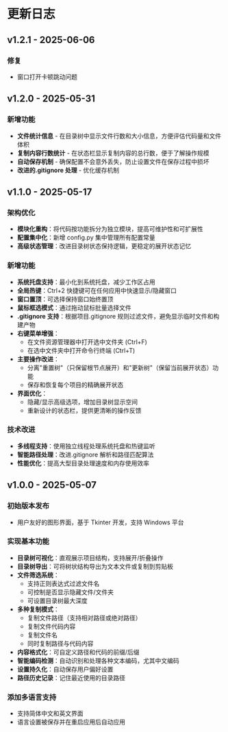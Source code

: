 # 更新日志

## v1.2.1 - 2025-06-06

### 修复

- 窗口打开卡顿跳动问题

## v1.2.0 - 2025-05-31

### 新增功能

- **文件统计信息** - 在目录树中显示文件行数和大小信息，方便评估代码量和文件体积
- **复制内容行数统计** - 在状态栏显示复制内容的总行数，便于了解操作规模
- **自动保存机制** - 确保配置不会意外丢失，防止设置文件在保存过程中损坏
- **改进的.gitignore 处理** - 优化缓存机制

## v1.1.0 - 2025-05-17

### 架构优化

- **模块化重构**：将代码按功能拆分为独立模块，提高可维护性和可扩展性
- **配置集中化**：新增 config.py 集中管理所有配置常量
- **高级状态管理**：改进目录树状态保持逻辑，更稳定的展开状态记忆

### 新增功能

- **系统托盘支持**：最小化到系统托盘，减少工作区占用
- **全局热键**：Ctrl+2 快捷键可在任何应用中快速显示/隐藏窗口
- **窗口置顶**：可选择保持窗口始终置顶
- **鼠标框选模式**：通过拖动鼠标批量选择文件
- **.gitignore 支持**：根据项目.gitignore 规则过滤文件，避免显示临时文件和构建产物
- **右键菜单增强**：
  - 在文件资源管理器中打开选中文件夹 (Ctrl+F)
  - 在选中文件夹中打开命令行终端 (Ctrl+T)
- **主要操作改进**：
  - 分离"重置树"（只保留根节点展开）和"更新树"（保留当前展开状态）功能
  - 保存和恢复每个项目的精确展开状态
- **界面优化**：
  - 隐藏/显示高级选项，增加目录树显示空间
  - 重新设计的状态栏，提供更清晰的操作反馈

### 技术改进

- **多线程支持**：使用独立线程处理系统托盘和热键监听
- **智能路径处理**：改进.gitignore 解析和路径匹配算法
- **性能优化**：提高大型目录处理速度和内存使用效率

## v1.0.0 - 2025-05-07

### 初始版本发布

- 用户友好的图形界面，基于 Tkinter 开发，支持 Windows 平台

### 实现基本功能

- **目录树可视化**：直观展示项目结构，支持展开/折叠操作
- **目录树导出**：可将树状结构导出为文本文件或复制到剪贴板
- **文件筛选系统**：
  - 支持正则表达式过滤文件名
  - 可控制是否显示隐藏文件/文件夹
  - 可设置目录树最大深度
- **多种复制模式**：
  - 复制文件路径（支持相对路径或绝对路径）
  - 复制文件代码内容
  - 复制文件名
  - 同时复制路径与代码内容
- **内容格式化**：可自定义路径和代码的前缀/后缀
- **智能编码检测**：自动识别和处理各种文本编码，尤其中文编码
- **设置持久化**：自动保存用户偏好设置
- **路径历史记录**：记住最近使用的目录路径

### 添加多语言支持

- 支持简体中文和英文界面
- 语言设置被保存并在重启应用后自动应用
